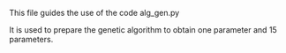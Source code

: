 This file guides the use of the code alg_gen.py

It is used to prepare the genetic algorithm to obtain one parameter and 15 parameters.
